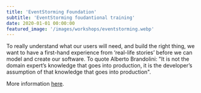 ```yaml
---
title: 'EventStorming Foundation'
subtitle: 'EventStorming foudantional training'
date: 2020-01-01 00:00:00
featured_image: '/images/workshops/eventstorming.webp'
---
```


To really understand what our users will need, and build the right thing, we want to have a first-hand experience from ‘real-life stories’ before we can model and create our software. To quote Alberto Brandolini: "It is not the domain expert’s knowledge that goes into production, it is the developer’s assumption of that knowledge that goes into production".

More information [here](https://xebia.com/academy/en/training/eventstorming-foundation).